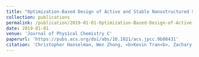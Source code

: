 ```yaml
---
title: "Optimization-Based Design of Active and Stable Nanostructured Surfaces"
collection: publications
permalink: /publication/2019-01-01-Optimization-Based-Design-of-Active-and-Stable-Nanostructured-Surfaces
date: 2019-01-01
venue: 'Journal of Physical Chemistry C'
paperurl: 'https://pubs.acs.org/doi/abs/10.1021/acs.jpcc.9b08431'
citation: 'Christopher Hanselman, Wen Zhong, <b>Kevin Tran<b>, Zachary Ulissi, Chrysanthos Gounaris, "Optimization-Based Design of Active and Stable Nanostructured Surfaces". Journal of Physical Chemistry C, 2019.'
---
```

